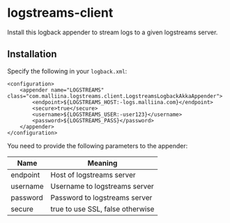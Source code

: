 # logstreams-client

Install this logback appender to stream logs to a given logstreams server.

## Installation

Specify the following in your `logback.xml`:

    <configuration>
        <appender name="LOGSTREAMS" class="com.malliina.logstreams.client.LogstreamsLogbackAkkaAppender">
            <endpoint>${LOGSTREAMS_HOST:-logs.malliina.com}</endpoint>
            <secure>true</secure>
            <username>${LOGSTREAMS_USER:-user123}</username>
            <password>${LOGSTREAMS_PASS}</password>
        </appender>
    </configuration>

You need to provide the following parameters to the appender:

| Name | Meaning
|------|--------
| endpoint | Host of logstreams server
| username | Username to logstreams server
| password | Password to logstreams server
| secure | true to use SSL, false otherwise
